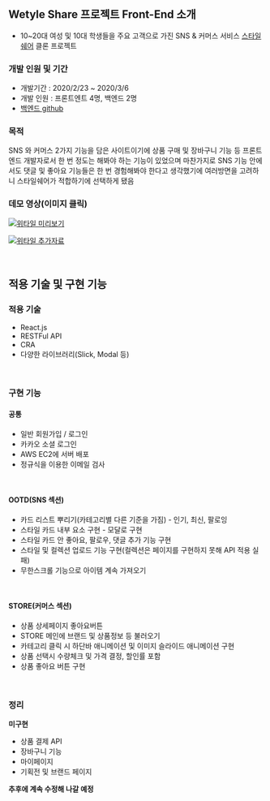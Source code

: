 ## Wetyle Share 프로젝트 Front-End 소개

- 10~20대 여성 및 10대 학생들을 주요 고객으로 가진 SNS & 커머스 서비스 [스타일쉐어](https://www.styleshare.kr/) 클론 프로젝트

### 개발 인원 및 기간

- 개발기간 : 2020/2/23 ~ 2020/3/6
- 개발 인원 : 프론트엔트 4명, 백엔드 2명
- [백엔드 github](https://github.com/wecode-bootcamp-korea/wetyle-share-backend)

### 목적

SNS 와 커머스 2가지 기능을 담은 사이트이기에 상품 구매 및 장바구니 기능 등 프론트엔드 개발자로서 한 번 정도는 해봐야 하는 기능이 있었으며 마찬가지로 SNS 기능 안에서도 댓글 및 좋아요 기능들은 한 번 경험해봐야 한다고 생각했기에 여러방면을 고려하니 스타일쉐어가 적합하기에 선택하게 됐음

### 데모 영상(이미지 클릭)

[![위타일 미리보기](http://img.youtube.com/vi/Wd_x8jr5elM/0.jpg)](https://youtu.be/Wd_x8jr5elM)

[![위타일 추가자료](http://img.youtube.com/vi/2-BrM4u5q3s/0.jpg)](https://youtu.be/2-BrM4u5q3s)

<br/>

## 적용 기술 및 구현 기능

### 적용 기술

- React.js
- RESTFul API
- CRA
- 다양한 라이브러리(Slick, Modal 등)

</br>

### 구현 기능

#### 공통

- 일반 회원가입 / 로그인
- 카카오 소셜 로그인
- AWS EC2에 서버 배포
- 정규식을 이용한 이메일 검사

</br>

#### OOTD(SNS 섹션)

- 카드 리스트 뿌리기(카테고리별 다른 기준을 가짐) - 인기, 최신, 팔로잉
- 스타일 카드 내부 요소 구현 - 모달로 구현
- 스타일 카드 안 좋아요, 팔로우, 댓글 추가 기능 구현
- 스타일 및 컬렉션 업로드 기능 구현(컬렉션은 페이지를 구현하지 못해 API 적용 실패)
- 무한스크롤 기능으로 아이템 계속 가져오기

</br>

#### STORE(커머스 섹션)

- 상품 상세페이지 좋아요버튼
- STORE 메인에 브랜드 및 상품정보 등 불러오기
- 카테고리 클릭 시 하단바 애니메이션 및 이미지 슬라이드 애니메이션 구현
- 상품 선택시 수량체크 및 가격 결정, 할인률 포함
- 상품 좋아요 버튼 구현

</br>

### 정리

**미구현**

- 상품 결제 API
- 장바구니 기능
- 마이페이지
- 기획전 및 브랜드 페이지

**추후에 계속 수정해 나갈 예정**
